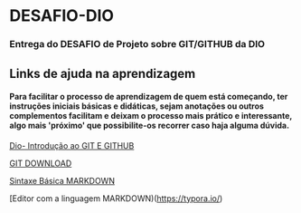 # DESAFIO-DIO

### Entrega do DESAFIO de Projeto sobre GIT/GITHUB da DIO

## Links de ajuda na aprendizagem

#### Para facilitar o processo de aprendizagem de quem está começando, ter instruções iniciais básicas e didáticas, sejam anotações ou outros complementos facilitam e deixam o processo mais prático e interessante, algo mais 'próximo' que possibilite-os recorrer caso haja alguma dúvida.


[Dio- Introdução ao GIT E GITHUB](https://web.digitalinnovation.one/course/introducao-ao-git-e-ao-github/learning/75b9fe49-6ed4-4480-83a7-7e37fc356aa9/?back=/browse)

[GIT DOWNLOAD](https://git-scm.com/downloads) 

[Sintaxe Básica MARKDOWN](https://www.markdownguide.org/)

[Editor com a linguagem MARKDOWN)(https://typora.io/)


